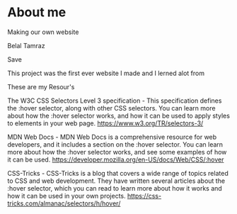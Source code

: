 # About me

Making our own website 

Belal Tamraz 

Save 

This project was the first ever website I made and I lerned alot from 

































 These are my Resour's 

The W3C CSS Selectors Level 3 specification - This specification defines the :hover selector, along with other CSS selectors. You can learn more about how the :hover selector works, and how it can be used to apply styles to elements in your web page. https://www.w3.org/TR/selectors-3/

MDN Web Docs - MDN Web Docs is a comprehensive resource for web developers, and it includes a section on the :hover selector. You can learn more about how the :hover selector works, and see some examples of how it can be used. https://developer.mozilla.org/en-US/docs/Web/CSS/:hover

CSS-Tricks - CSS-Tricks is a blog that covers a wide range of topics related to CSS and web development. They have written several articles about the :hover selector, which you can read to learn more about how it works and how it can be used in your own projects. https://css-tricks.com/almanac/selectors/h/hover/


